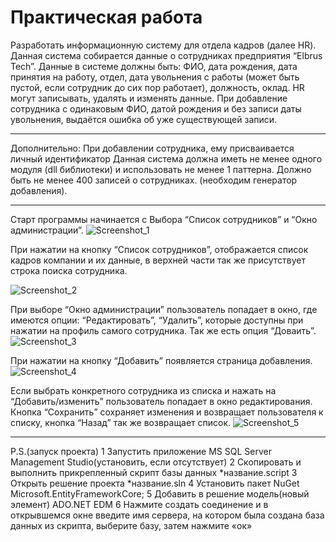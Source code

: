 # Практическая работа

 Разработать информационную систему для отдела кадров (далее HR). Данная система собирается данные о сотрудниках предприятия “Elbrus Tech”. Данные в системе должны быть: ФИО, дата рождения, дата принятия на работу, отдел, дата увольнения с работы (может быть пустой, если сотрудник до сих пор работает), должность, оклад. 
HR могут записывать, удалять и изменять данные. 
При добавление сотрудника с одинаковым ФИО, датой рождения и без записи даты увольнения, выдаётся ошибка об уже существующей записи.
***
Дополнительно:
При добавлении сотрудника, ему присваивается личный идентификатор
Данная система должна иметь не менее одного модуля (dll библиотеки) и использовать не менее 1 паттерна.
Должно быть не менее 400 записей о сотрудниках. (необходим генератор добавления).
***
Старт программы начинается с Выбора “Список сотрудников” и “Окно администрации”.
![Screenshot_1](https://user-images.githubusercontent.com/116517177/230460169-873dcf75-4832-4e18-9524-319b4dfefb15.png)

При нажатии на кнопку “Список сотрудников”, отображается список кадров компании и их данные, в верхней части так же присутствует строка поиска сотрудника.

![Screenshot_2](https://user-images.githubusercontent.com/116517177/230460172-38f654ee-ee1c-4b36-9783-a8d658304b11.png)

При выборе “Окно администрации” пользователь попадает в окно, где имеются опции: “Редактировать”, “Удалить”, которые доступны при нажатии на профиль самого сотрудника. Так же есть опция “Доваить”.
![Screenshot_3](https://user-images.githubusercontent.com/116517177/230460155-9d129168-315d-47b2-9d2f-7a497712c77f.png)

При нажатии на кнопку “Добавить” появляется страница добавления.
![Screenshot_4](https://user-images.githubusercontent.com/116517177/230460162-423998f0-b61e-4e63-8988-f601a790384c.png)

Если выбрать конкретного сотрудника из списка и нажать на “Добавить/изменить” пользователь попадает в окно редактирования. Кнопка “Сохранить” сохраняет изменения и возвращает пользователя к списку, кнопка “Назад” так же возвращает список.
![Screenshot_5](https://user-images.githubusercontent.com/116517177/230460166-e316dc00-4a58-4c30-99d3-0a9153010a2f.png)
***
P.S.(запуск проекта)
1 Запустить приложение MS SQL Server Management Studio(установить, если отсутствует)
2 Скопировать и выполнить прикрепленный скрипт базы данных *название.script
3 Открыть решение проекта *название.sln 
4 Установить пакет NuGet Microsoft.EntityFrameworkCore;
5 Добавить в решение модель(новый элемент) ADO.NET EDM
6 Нажмите создать соединение и в открывшемся окне введите имя сервера, на котором была создана база данных из скрипта, выберите базу, затем нажмите «ок»
